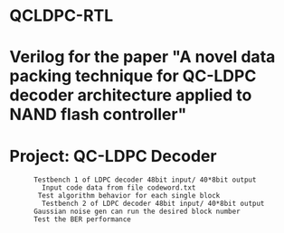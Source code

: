 # QCLDPC-RTL
# Verilog for the paper "A novel data packing technique for QC-LDPC decoder architecture applied to NAND flash controller"
# Project: QC-LDPC Decoder
          Testbench 1 of LDPC decoder 48bit input/ 40*8bit output
            Input code data from file codeword.txt
           Test algorithm behavior for each single block
            Testbench 2 of LDPC decoder 48bit input/ 40*8bit output
          Gaussian noise gen can run the desired block number
          Test the BER performance
